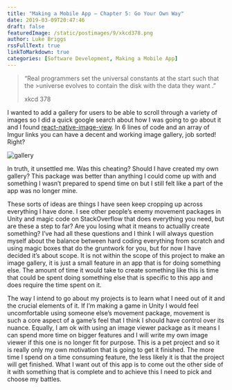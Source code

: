 ```yaml
---
title: "Making a Mobile App – Chapter 5: Go Your Own Way"
date: 2019-03-09T20:47:46
draft: false
featuredImage: /static/postimages/9/xkcd378.png
author: Luke Briggs
rssFullText: true
linkToMarkdown: true
categories: [Software Development, Making a Mobile App]
---
```

>“Real programmers set the universal constants at the start such that the >universe evolves to contain the disk with the data they want .”
>
> xkcd 378

I wanted to add a gallery for users to be able to scroll through a variety of images so I did a quick google search about how I was going to go about it and I found [react-native-image-view](https://www.npmjs.com/package/react-native-image-view). In 6 lines of code and an array of Imgur links you can have a decent and working image gallery, job sorted! Right?

![gallery](/static/postimages/9/gallery.webp)

In truth, it unsettled me. Was this cheating? Should I have created my own gallery? This package was better than anything I could come up with and something I wasn’t prepared to spend time on but I still felt like a part of the app was no longer mine.

These sorts of ideas are things I have seen keep cropping up across everything I have done. I see other people’s enemy movement packages in Unity and magic code on StackOverflow that does everything you need, but are these a step to far? Are you losing what it means to actuallly create something? I’ve had all these questions and I think I will always question myself about the balance between hard coding everything from scratch and using magic boxes that do the gruntwork for you, but for now I have decided it’s about scope. It is not within the scope of this project to make an image gallery, it is just a small feature in an app that is for doing something else. The amount of time it would take to create something like this is time that could be spent doing something else that is specific to this app and does require the time spent on it.

The way I intend to go about my projects is to learn what I need out of it and the crucial elements of it. If I’m making a game in Unity I would feel uncomfortable using someone else’s movement package, movement is such a core aspect of a game’s feel that I think I should have control over its nuance. Equally, I am ok with using an image viewer package as it means I can spend more time on bigger features and I will write my own image viewer if this one is no longer fit for purpose. This is a pet project and so it is really only my own motivation that is going to get it finished. The more time I spend on a time consuming feature, the less likely it is that the project will get finished. What I want out of this app is to come out the other side of it with something that is complete and to achieve this I need to pick and choose my battles.
